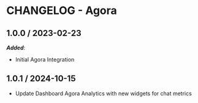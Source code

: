 # CHANGELOG - Agora

## 1.0.0 / 2023-02-23

***Added***:

* Initial Agora Integration

## 1.0.1 / 2024-10-15

* Update Dashboard Agora Analytics with new widgets for chat metrics